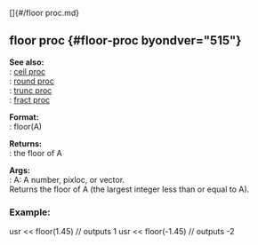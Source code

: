 []{#/floor proc.md}    
## floor proc {#floor-proc byondver="515"}    
**See also:**    
:   [ceil proc](/proc/ceil)    
:   [round proc](/proc/round)    
:   [trunc proc](/proc/trunc)    
:   [fract proc](/proc/fract)    
<!-- -->    
**Format:**    
:   floor(A)    
<!-- -->    
**Returns:**    
:   the floor of A    
<!-- -->    
**Args:**    
:   A: A number, pixloc, or vector.    
Returns the floor of A (the largest integer less than or equal to A).    
### Example:    
usr \<\< floor(1.45) // outputs 1 usr \<\< floor(-1.45) // outputs -2  